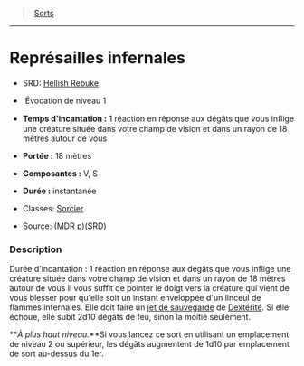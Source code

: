﻿---
!SpellItem
Family: SpellHD
Level: 1
Type: Évocation
CastingTime: 1 réaction en réponse aux dégâts que vous inﬂige une créature située dans votre champ de vision et dans un rayon de 18 mètres autour de vous
Range: 18 mètres
Components: V, S
Duration: instantanée
Classes: '[Sorcier](hd_warlock.md)'
Id: spells_hd.md#représailles-infernales
ParentLink: spells_hd.md#sorts
Name: Représailles infernales
ParentName: Sorts
NameLevel: 1
AltName: '[Hellish Rebuke](srd_spells_hellish_rebuke.md)'
Source: (MDR p)(SRD)
Attributes: {}
AttributesDictionary: >+
  {}

---
> [Sorts](hd_spells.md)

---

# Représailles infernales

- SRD: [Hellish Rebuke](srd_spells_hellish_rebuke.md)

-  Évocation de niveau 1

- **Temps d'incantation :** 1 réaction en réponse aux dégâts que vous inﬂige une créature située dans votre champ de vision et dans un rayon de 18 mètres autour de vous

- **Portée :** 18 mètres

- **Composantes :** V, S

- **Durée :** instantanée

- Classes: [Sorcier](hd_warlock.md)

- Source: (MDR p)(SRD)

### Description

Durée d'incantation : 1 réaction en réponse aux dégâts que vous inflige une créature située dans votre champ de vision et dans un rayon de 18 mètres autour de vous Il vous suffit de pointer le doigt vers la créature qui vient de vous blesser pour qu'elle soit un instant enveloppée d'un linceul de flammes infernales. Elle doit faire un [jet de sauvegarde](hd_abilities_jets_de_sauvegarde.md) de [Dextérité](hd_abilities_dexterity.md). Si elle échoue, elle subit 2d10 dégâts de feu, sinon la moitié seulement.

**_À plus haut niveau._**Si vous lancez ce sort en utilisant un emplacement de niveau 2 ou supérieur, les dégâts augmentent de 1d10 par emplacement de sort au-dessus du 1er.

